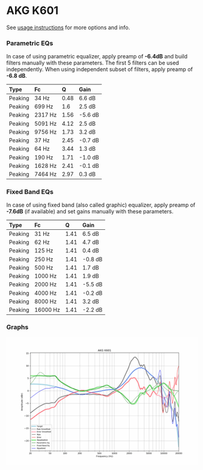 # AKG K601
See [usage instructions](https://github.com/jaakkopasanen/AutoEq#usage) for more options and info.

### Parametric EQs
In case of using parametric equalizer, apply preamp of **-6.4dB** and build filters manually
with these parameters. The first 5 filters can be used independently.
When using independent subset of filters, apply preamp of **-6.8 dB**.

| Type    | Fc      |    Q | Gain    |
|:--------|:--------|:-----|:--------|
| Peaking | 34 Hz   | 0.48 | 6.6 dB  |
| Peaking | 699 Hz  | 1.6  | 2.5 dB  |
| Peaking | 2317 Hz | 1.56 | -5.6 dB |
| Peaking | 5091 Hz | 4.12 | 2.5 dB  |
| Peaking | 9756 Hz | 1.73 | 3.2 dB  |
| Peaking | 37 Hz   | 2.45 | -0.7 dB |
| Peaking | 64 Hz   | 3.44 | 1.3 dB  |
| Peaking | 190 Hz  | 1.71 | -1.0 dB |
| Peaking | 1628 Hz | 2.41 | -0.1 dB |
| Peaking | 7464 Hz | 2.97 | 0.3 dB  |

### Fixed Band EQs
In case of using fixed band (also called graphic) equalizer, apply preamp of **-7.6dB**
(if available) and set gains manually with these parameters.

| Type    | Fc       |    Q | Gain    |
|:--------|:---------|:-----|:--------|
| Peaking | 31 Hz    | 1.41 | 6.5 dB  |
| Peaking | 62 Hz    | 1.41 | 4.7 dB  |
| Peaking | 125 Hz   | 1.41 | 0.4 dB  |
| Peaking | 250 Hz   | 1.41 | -0.8 dB |
| Peaking | 500 Hz   | 1.41 | 1.7 dB  |
| Peaking | 1000 Hz  | 1.41 | 1.9 dB  |
| Peaking | 2000 Hz  | 1.41 | -5.5 dB |
| Peaking | 4000 Hz  | 1.41 | -0.2 dB |
| Peaking | 8000 Hz  | 1.41 | 3.2 dB  |
| Peaking | 16000 Hz | 1.41 | -2.2 dB |

### Graphs
![](./AKG%20K601.png)
